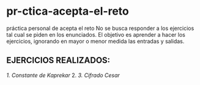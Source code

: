 # pr-ctica-acepta-el-reto
práctica personal de acepta el reto
No se busca responder a los ejercicios tal cual se piden en los enunciados.
El objetivo es aprender a hacer los ejercicios, ignorando en mayor o menor medida las entradas y salidas.


## EJERCICIOS REALIZADOS:
*1. Constante de Kaprekar*
2.
*3. Cifrado Cesar*

